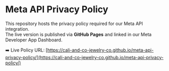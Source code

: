 # Meta API Privacy Policy

This repository hosts the privacy policy required for our Meta API integration.  
The live version is published via **GitHub Pages** and linked in our Meta Developer App Dashboard.

➡️ Live Policy URL: [https://cali-and-co-jewelry-co.github.io/meta-api-privacy-policy/](https://cali-and-co-jewelry-co.github.io/meta-api-privacy-policy/)
